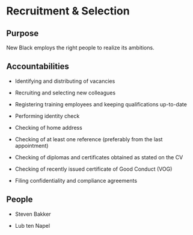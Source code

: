 # Recruitment & Selection 

## Purpose 

New Black employs the right people to realize its ambitions. 



## Accountabilities 

* Identifying and distributing of vacancies

* Recruiting and selecting new colleagues

* Registering training employees and keeping qualifications up-to-date

* Performing identity check

* Checking of home address

* Checking of at least one reference (preferably from the last appointment)

* Checking of diplomas and certificates obtained as stated on the CV

* Checking of recently issued certificate of Good Conduct (VOG)

* Filing confidentiality and compliance agreements

 

## People 

* Steven Bakker

* Lub ten Napel


